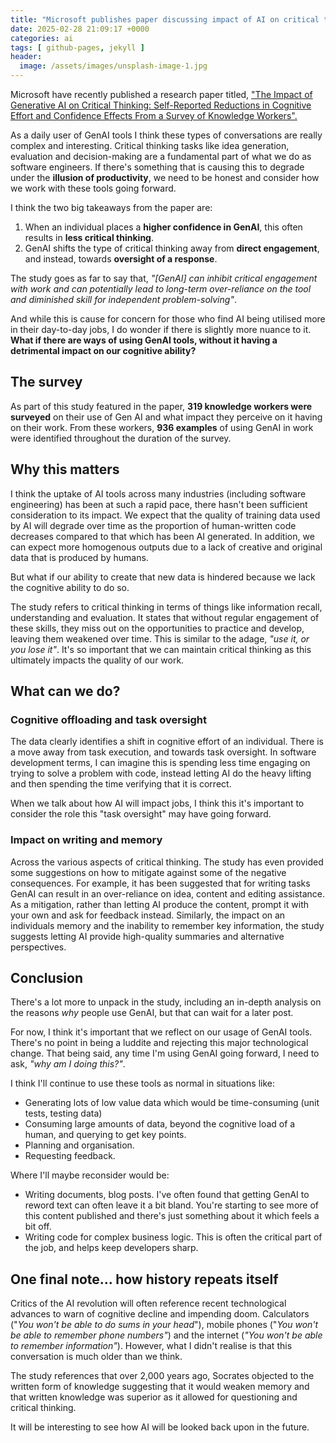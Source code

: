 ```yaml
---
title: "Microsoft publishes paper discussing impact of AI on critical thinking"
date: 2025-02-28 21:09:17 +0000
categories: ai
tags: [ github-pages, jekyll ]
header:
  image: /assets/images/unsplash-image-1.jpg
---
```


Microsoft have recently published a research paper titled,
["The Impact of Generative AI on Critical Thinking: Self-Reported Reductions in Cognitive Effort and Confidence Effects From a Survey of Knowledge Workers".](https://www.microsoft.com/en-us/research/uploads/prod/2025/01/lee_2025_ai_critical_thinking_survey.pdf)

As a daily user of GenAI tools I think these types of conversations are really complex and interesting. Critical
thinking tasks like idea generation, evaluation and decision-making are a fundamental part of what we do as software
engineers. If there's something that is causing this to degrade under the **illusion of productivity**, we need to be
honest
and consider
how we work with these tools going forward.

I think the two big takeaways from the paper are:

1. When an individual places a **higher confidence in GenAI**, this often results in **less critical thinking**.
2. GenAI shifts the type of critical thinking away from **direct engagement**, and instead, towards **oversight of a
   response**.

The study goes as far to say that, _"[GenAI] can inhibit critical engagement with work and can potentially lead to
long-term over-reliance on the tool and diminished skill for independent problem-solving"_.

And while this is cause for
concern for those who find AI being utilised more in their day-to-day jobs, I do wonder if there is slightly more nuance
to it. **What if there are ways of using GenAI tools, without it having a detrimental impact on our cognitive ability?**

## The survey

As part of this study featured in the paper, **319 knowledge workers were surveyed** on their use of Gen AI and what
impact they perceive
on it having on their work. From these workers, **936 examples** of using GenAI in work were identified throughout the
duration of the survey.

## Why this matters

I think the uptake of AI tools across many industries (including software engineering) has been at such a rapid pace,
there hasn't been sufficient consideration to its impact. We expect that the quality of training data used by AI will
degrade over time
as
the
proportion of human-written code decreases compared to that which has been AI generated. In addition, we can expect more
homogenous outputs due to a lack of creative and original data that is produced by humans.

But what if our ability to
create that new data is hindered because we lack the cognitive ability to do so.

The study refers to critical thinking in terms of things like information recall, understanding and evaluation. It
states that without
regular engagement of these skills, they miss out on the
opportunities to practice and develop, leaving them weakened over time. This is similar to the adage, _"use it, or you
lose it"_. It's so important that we can maintain critical thinking as this ultimately impacts the quality of our work.

## What can we do?

### Cognitive offloading and task oversight

The data clearly identifies a shift in cognitive effort of an individual. There is a move away from task execution,
and towards task oversight. In software development terms, I can imagine this is spending less time engaging on trying
to
solve a problem with code, instead letting AI do the heavy lifting and then spending the time verifying that it is
correct.

When we talk about how AI will impact jobs, I think this it's important to consider the role this "task oversight" may
have going forward.

### Impact on writing and memory

Across the various aspects of critical thinking. The study has even provided some suggestions on
how to mitigate against some of the negative consequences. For example, it has been suggested that for writing tasks
GenAI can result in an over-reliance on idea, content and editing assistance. As a mitigation, rather than letting AI
produce the content, prompt it with your own and ask for feedback instead. Similarly, the impact on an individuals
memory and the inability to remember key information, the study suggests letting AI provide high-quality summaries and
alternative
perspectives.

## Conclusion

There's a lot more to unpack in the study, including an in-depth analysis on the reasons _why_ people use GenAI, but
that
can wait for a later post.

For now, I think it's important that we reflect on our usage of GenAI tools. There's no point in being a luddite and
rejecting this major technological change. That being said, any time I'm using GenAI going forward, I need to ask, _"why
am I doing this?"_.

I think I'll continue to use these tools as normal in situations like:

* Generating lots of low value data which would be time-consuming (unit tests, testing data)
* Consuming large amounts of data, beyond the cognitive load of a human, and querying to get key points.
* Planning and organisation.
* Requesting feedback.

Where I'll maybe reconsider would be:

* Writing documents, blog posts. I've often found that getting GenAI to reword text can often leave it a bit bland.
  You're starting to see more of this content published and there's just something about it which feels a bit off.
* Writing code for complex business logic. This is often the critical part of the job, and helps keep developers sharp.

## One final note... how history repeats itself

Critics of the AI revolution will often reference recent technological advances to warn of cognitive decline and
impending doom. Calculators ("_You won't be able to do sums in your head_"), mobile phones ("_You won't be able to
remember
phone numbers"_) and the internet (_"You won't be able to remember information"_).
However, what I didn't realise is that this conversation is much older than we think.

The study references that over 2,000 years ago, Socrates objected to the written form of knowledge suggesting that it
would weaken memory and that
written knowledge was superior as it allowed for questioning and critical thinking.

It will be interesting to see how AI will be looked back upon in the future.
